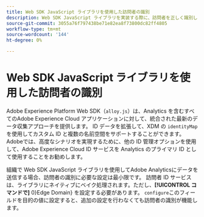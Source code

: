 ```yaml
---
title: Web SDK JavaScript ライブラリを使用した訪問者の識別
description: Web SDK JavaScript ライブラリを実装する際に、訪問者を正しく識別します。
source-git-commit: 3055a76f797438be71e82ea8f73800dc82ff4805
workflow-type: tm+mt
source-wordcount: '144'
ht-degree: 0%

---
```


# Web SDK JavaScript ライブラリを使用した訪問者の識別

Adobe Experience Platform Web SDK（`alloy.js`）は、Analytics を含むすべてのAdobe Experience Cloud アプリケーションに対して、統合された最新のデータ収集アプローチを提供します。 ID データを拡張して、XDM の `identityMap` を使用してカスタム ID と複数の名前空間をサポートすることができます。 Adobeでは、高度なシナリオを実現するために、他の ID 管理オプションを使用して、Adobe Experience Cloud ID サービスを Analytics のプライマリ ID として使用することをお勧めします。

組織で Web SDK JavaScript ライブラリを使用してAdobe Analyticsにデータを送信する場合、訪問者の識別に必要な設定は最小限です。 訪問者 ID サービスは、ライブラリにネイティブにベイク処理されます。ただし、**[!UICONTROL コマンドで]** 0}Edge Domain} を設定する必要があります。 `configure`このフィールドを目的の値に設定すると、追加の設定を行わなくても訪問者の識別が機能します。
